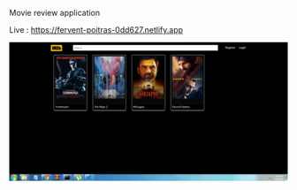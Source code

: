 Movie review application

Live : https://fervent-poitras-0dd627.netlify.app

![](Dashboard.JPG "Dashboard")
